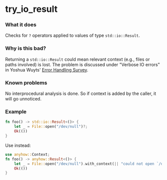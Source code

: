 # try_io_result

### What it does
Checks for `?` operators applied to values of type `std::io::Result`.

### Why is this bad?
Returning a `std::io::Result` could mean relevant context (e.g., files or paths involved) is
lost. The problem is discussed under "Verbose IO errors" in Yoshua Wuyts' [Error Handling
Survey].

### Known problems
No interprocedural analysis is done. So if context is added by the caller, it will go
unnoticed.

### Example
```rust
fn foo() -> std::io::Result<()> {
    let _ = File::open("/dev/null")?;
    Ok(())
}
```
Use instead:
```rust
use anyhow::Context;
fn foo() -> anyhow::Result<()> {
    let _ = File::open("/dev/null").with_context(|| "could not open `/dev/null`")?;
    Ok(())
}
```

[error handling survey]: https://blog.yoshuawuyts.com/error-handling-survey/
